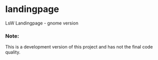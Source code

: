 # landingpage
LsW Landingpage - gnome version


### Note:

This is a development version of this project and has not the final code
quality.


